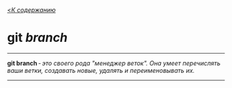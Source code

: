 [<*К содержанию*](./readme.md)

# git _branch_

---
**git branch** - *это своего рода "менеджер веток". Она умеет перечислять ваши ветки, создавать новые, удалять и переименовывать их.*

---
